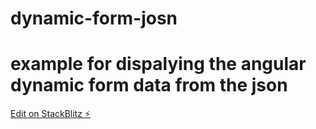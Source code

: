 # dynamic-form-josn

# example for dispalying the angular dynamic form data from the json

[Edit on StackBlitz ⚡️](https://stackblitz.com/edit/skesani-dynamic-form-josn)
